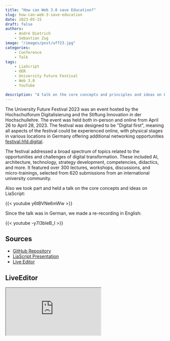 ```yaml
---
title: "How can Web 3.0 save Education?"
slug: how-can-web-3-save-education
date: 2023-05-15
draft: false
authors: 
    - André Dietrich
    - Sebastian Zug
image: "/images/post/uff23.jpg"
categories:
    - Conference
    - Talk
tags:
    - LiaScript
    - OER
    - University Future Festival
    - Web 3.0
    - YouTube

description: "A talk on the core concepts and principles and ideas on LiaScript at the University Future Festival 2023."
---
```


The University Future Festival 2023 was an event hosted by the Hochschulforum Digitalisierung and the Stiftung Innovation in der Hochschullehre. The event was held both in-person and online from April 26 to April 28, 2023. The festival was designed to be "Digital first", meaning all aspects of the festival could be experienced online, with physical stages in various locations in Germany offering additional networking opportunities [festival.hfd.digital](https://festival.hfd.digital/de/).

The festival addressed a broad spectrum of topics related to the opportunities and challenges of digital transformation. These included AI, architecture, technology, strategy development, competencies, didactics, and more. It featured over 300 lectures, workshops, discussions, and micro-trainings, selected from 620 submissions from an international university community.

Also we took part and held a talk on the core concepts and ideas on LiaScript:

{{< youtube y6tBVNe6mWw >}}

Since the talk was in German, we made a re-recording in English:

{{< youtube -y7I3bIeB_I >}}

## Sources

- [GitHub Repository](https://github.com/LiaPlayground/University-Future-Festival-2023)
- [LiaScript Presentation](https://liascript.github.io/course/?https://raw.githubusercontent.com/LiaPlayground/University-Future-Festival-2023/main/README.md)
- [Live Editor](https://liascript.github.io/LiveEditor/?/show/file/https://raw.githubusercontent.com/LiaPlayground/University-Future-Festival-2023/main/README.md)

## LiveEditor

<iframe loading="lazy" class="liveeditor" src="https://liascript.github.io/LiveEditor/?/show/file/https://raw.githubusercontent.com/LiaPlayground/University-Future-Festival-2023/main/README.md"></iframe>